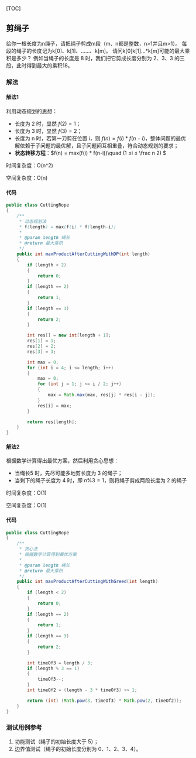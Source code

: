 [TOC]

## 剪绳子

给你一根长度为n绳子，请把绳子剪成m段（m、n都是整数，n>1并且m>1）。
每段的绳子的长度记为k[0]、k[1]、……、k[m]。
请问k[0]k[1]…*k[m]可能的最大乘积是多少？
例如当绳子的长度是 8 时，我们把它剪成长度分别为 2、3、3 的三段，此时得到最大的乘积18。

### 解法

#### 解法1
利用动态规划的思想：
+ 长度为 2 时，显然 $f(2) = 1$；
+ 长度为 3 时，显然 $f(3) = 2$；
+ 长度为 n 时，若第一刀剪在位置 $i$，则 $f(n) = f(i) * f(n-i)$，整体问题的最优解依赖于子问题的最优解，且子问题间互相重叠，符合动态规划的要求；
+ **状态转移方程**：$f(n) = max(f(i) * f(n-i))\quad (1 ≤i ≤ \frac n 2) $

时间复杂度：O(n^2)

空间复杂度：O(n)

#### 代码
```java
public class CuttingRope
{
    /**
     * 动态规划法
     * f(length) = max(f(i) * f(length-i))
     *
     * @param length 绳长
     * @return 最大乘积
     */
    public int maxProductAfterCuttingWithDP(int length)
    {
        if (length < 2)
        {
            return 0;
        }
        if (length == 2)
        {
            return 1;
        }
        if (length == 3)
        {
            return 2;
        }

        int res[] = new int[length + 1];
        res[1] = 1;
        res[2] = 2;
        res[3] = 3;

        int max = 0;
        for (int i = 4; i <= length; i++)
        {
            max = 0;
            for (int j = 1; j <= i / 2; j++)
            {
                max = Math.max(max, res[j] * res[i - j]);
            }
            res[i] = max;
        }

        return res[length];
    }
}
```



#### 解法2
根据数学计算得出最优方案，然后利用贪心思想：
+ 当绳长5 时，先尽可能多地剪长度为 3 的绳子；
+ 当剩下的绳子长度为 4 时，即 $n \% 3 = 1$，则将绳子剪成两段长度为 2 的绳子

时间复杂度：O(1)

空间复杂度：O(1)

#### 代码
```java
public class CuttingRope
{
    /**
     * 贪心法
     * 根据数学计算得到最优方案
     *
     * @param length 绳长
     * @return 最大乘积
     */
    public int maxProductAfterCuttingWithGreed(int length)
    {
        if (length < 2)
        {
            return 0;
        }
        if (length == 2)
        {
            return 1;
        }
        if (length == 3)
        {
            return 2;
        }

        int timeOf3 = length / 3;
        if (length % 3 == 1)
        {
            timeOf3--;
        }
        int timeOf2 = (length - 3 * timeOf3) >> 1;

        return (int) (Math.pow(3, timeOf3) * Math.pow(2, timeOf2));
    }
}
```



### 测试用例参考
1. 功能测试（绳子的初始长度大于 5）；
2. 边界值测试（绳子的初始长度分别为 0、1、2、3、4）。